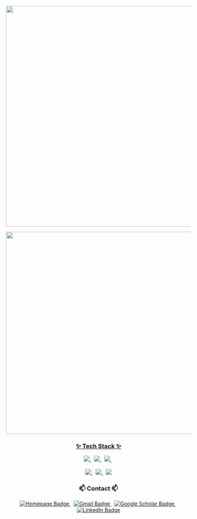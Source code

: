 <p align="center">
  <a href="https://www.yongchae.com" target="_blank">
    <img src="https://capsule-render.vercel.app/api?type=waving&color=auto&height=200&section=header&text=Yong+Chae+Kim&fontSize=60" width="600" />
  </a>
</p>

<!-- 🧑‍💻 깃허브 프로필 카드 -->
<p align="center">
  <a href="https://www.yongchae.com" target="_blank">
    <img src="http://github-profile-summary-cards.vercel.app/api/cards/profile-details?username=97yong&theme=aura_dark" width="550" />
</p>
<!-- 📊 깃허브 활동 통계 카드 -->
<p align="center">
<!--   <img src="http://github-profile-summary-cards.vercel.app/api/cards/stats?username=97yong&theme=aura_dark" width="345"/> -->
<!--   <img src="http://github-profile-summary-cards.vercel.app/api/cards/most-commit-language?username=97yong&theme=aura_dark"  width="345" /> -->
</p>

<h3 align="center">✨ Tech Stack ✨</h3>

<div align="center">
  <a href="https://www.python.org/" target="_blank">
    <img src="https://img.shields.io/badge/python-3670A0?style=for-the-badge&logo=python&logoColor=ffdd54" />
  </a>&nbsp;
  <a href="https://pytorch.org/" target="_blank">
    <img src="https://img.shields.io/badge/pytorch-ee4c2c?style=for-the-badge&logo=pytorch&logoColor=white" />
  </a>&nbsp;
  <a href="https://www.tensorflow.org/" target="_blank">
    <img src="https://img.shields.io/badge/tensorflow-ff6f00?style=for-the-badge&logo=tensorflow&logoColor=white" />
  </a>&nbsp;
  <br><br>
  <a href="https://www.javascript.com/" target="_blank">
    <img src="https://img.shields.io/badge/JavaScript-F7DF1E?style=for-the-badge&logo=javascript&logoColor=black" />
  </a>&nbsp;
  <a href="https://developer.mozilla.org/en-US/docs/Web/CSS" target="_blank">
    <img src="https://img.shields.io/badge/CSS3-1572B6?style=for-the-badge&logo=css3&logoColor=white" />
  </a>&nbsp;
  <a href="https://developer.mozilla.org/en-US/docs/Web/HTML" target="_blank">
    <img src="https://img.shields.io/badge/HTML5-E34F26?style=for-the-badge&logo=html5&logoColor=white" />
  </a>
    
</div>

<!-- Contact -->
<h3 align="center">📫 Contact 📫</h3>
<p align="center">
  <!-- Homepage -->
  <a href="https://www.yongchae.com" target="_blank">
    <img src="https://img.shields.io/badge/Homepage-000000?style=for-the-badge&logo=googlechrome&logoColor=white" alt="Homepage Badge"/>
  </a>&nbsp;

  <!-- Gmail -->
  <a href="mailto:313nara@snu.ac.kr">
    <img src="https://img.shields.io/badge/Gmail-D14836?style=for-the-badge&logo=Gmail&logoColor=white" alt="Gmail Badge"/>
  </a>&nbsp;

  <!-- Google Scholar -->
  <a href="https://scholar.google.com/citations?user=qex9tLkAAAAJ&hl=ko" target="_blank">
    <img src="https://img.shields.io/badge/Google%20Scholar-3366CC?style=for-the-badge&logo=Google-scholar&logoColor=white" alt="Google Scholar Badge"/>
  </a>&nbsp;

  <!-- LinkedIn -->
  <a href="https://www.linkedin.com/in/yong-chae-kim-89720b229" target="_blank">
    <img src="https://img.shields.io/badge/LinkedIn-0A66C2?style=for-the-badge&logo=Linkedin&logoColor=white" alt="LinkedIn Badge"/>
  </a>
</p>

